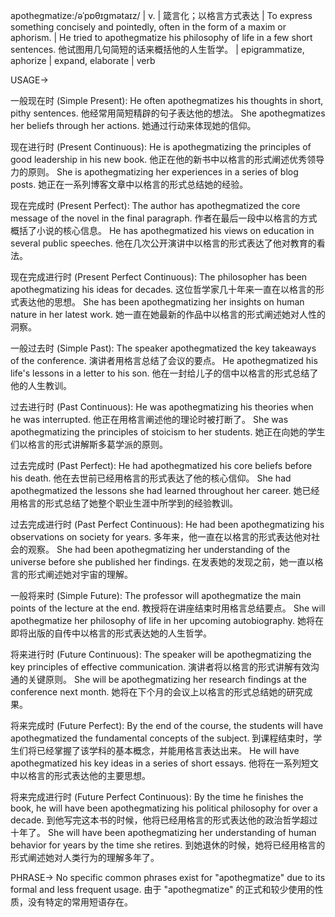 apothegmatize:/əˈpɒθɪɡmətaɪz/ | v. |  箴言化；以格言方式表达 | To express something concisely and pointedly, often in the form of a maxim or aphorism. |  He tried to apothegmatize his philosophy of life in a few short sentences. 他试图用几句简短的话来概括他的人生哲学。 |  epigrammatize, aphorize |  expand, elaborate | verb

USAGE->

一般现在时 (Simple Present):
He often apothegmatizes his thoughts in short, pithy sentences. 他经常用简短精辟的句子表达他的想法。
She apothegmatizes her beliefs through her actions. 她通过行动来体现她的信仰。

现在进行时 (Present Continuous):
He is apothegmatizing the principles of good leadership in his new book. 他正在他的新书中以格言的形式阐述优秀领导力的原则。
She is apothegmatizing her experiences in a series of blog posts.  她正在一系列博客文章中以格言的形式总结她的经验。

现在完成时 (Present Perfect):
The author has apothegmatized the core message of the novel in the final paragraph. 作者在最后一段中以格言的方式概括了小说的核心信息。
He has apothegmatized his views on education in several public speeches. 他在几次公开演讲中以格言的形式表达了他对教育的看法。


现在完成进行时 (Present Perfect Continuous):
The philosopher has been apothegmatizing his ideas for decades. 这位哲学家几十年来一直在以格言的形式表达他的思想。
She has been apothegmatizing her insights on human nature in her latest work. 她一直在她最新的作品中以格言的形式阐述她对人性的洞察。


一般过去时 (Simple Past):
The speaker apothegmatized the key takeaways of the conference. 演讲者用格言总结了会议的要点。
He apothegmatized his life's lessons in a letter to his son. 他在一封给儿子的信中以格言的形式总结了他的人生教训。

过去进行时 (Past Continuous):
He was apothegmatizing his theories when he was interrupted. 他正在用格言阐述他的理论时被打断了。
She was apothegmatizing the principles of stoicism to her students. 她正在向她的学生们以格言的形式讲解斯多葛学派的原则。


过去完成时 (Past Perfect):
He had apothegmatized his core beliefs before his death. 他在去世前已经用格言的形式表达了他的核心信仰。
She had apothegmatized the lessons she had learned throughout her career. 她已经用格言的形式总结了她整个职业生涯中所学到的经验教训。


过去完成进行时 (Past Perfect Continuous):
He had been apothegmatizing his observations on society for years. 多年来，他一直在以格言的形式表达他对社会的观察。
She had been apothegmatizing her understanding of the universe before she published her findings. 在发表她的发现之前，她一直以格言的形式阐述她对宇宙的理解。

一般将来时 (Simple Future):
The professor will apothegmatize the main points of the lecture at the end. 教授将在讲座结束时用格言总结要点。
She will apothegmatize her philosophy of life in her upcoming autobiography. 她将在即将出版的自传中以格言的形式表达她的人生哲学。

将来进行时 (Future Continuous):
The speaker will be apothegmatizing the key principles of effective communication. 演讲者将以格言的形式讲解有效沟通的关键原则。
She will be apothegmatizing her research findings at the conference next month. 她将在下个月的会议上以格言的形式总结她的研究成果。

将来完成时 (Future Perfect):
By the end of the course, the students will have apothegmatized the fundamental concepts of the subject. 到课程结束时，学生们将已经掌握了该学科的基本概念，并能用格言表达出来。
He will have apothegmatized his key ideas in a series of short essays. 他将在一系列短文中以格言的形式表达他的主要思想。


将来完成进行时 (Future Perfect Continuous):
By the time he finishes the book, he will have been apothegmatizing his political philosophy for over a decade. 到他写完这本书的时候，他将已经用格言的形式表达他的政治哲学超过十年了。
She will have been apothegmatizing her understanding of human behavior for years by the time she retires. 到她退休的时候，她将已经用格言的形式阐述她对人类行为的理解多年了。

PHRASE->
No specific common phrases exist for "apothegmatize" due to its formal and less frequent usage.  由于 "apothegmatize" 的正式和较少使用的性质，没有特定的常用短语存在。

